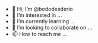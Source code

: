 - 👋 Hi, I’m @bododesderio
- 👀 I’m interested in ...
- 🌱 I’m currently learning ...
- 💞️ I’m looking to collaborate on ...
- 📫 How to reach me ...

<!---
DerrickLamarh/DerrickLamarh is a ✨ special ✨ repository because its `README.md` (this file) appears on your GitHub profile.
You can click the Preview link to take a look at your changes.
--->
